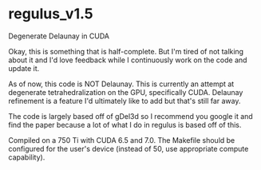 # regulus_v1.5
Degenerate Delaunay in CUDA

Okay, this is something that is half-complete. But I'm tired of not talking about it and I'd love 
feedback while I continuously work on the code and update it.

As of now, this code is NOT Delaunay. This is currently an attempt at degenerate tetrahedralization
on the GPU, specifically CUDA. Delaunay refinement is a feature I'd ultimately like to add but that's
still far away.

The code is largely based off of gDel3d so I recommend you google it and find the paper because
a lot of what I do in regulus is based off of this.

Compiled on a 750 Ti with CUDA 6.5 and 7.0. The Makefile should be configured for the user's
device (instead of 50, use appropriate compute capability).

